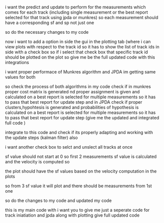 i want the predict and update to perform for the measurements which comes for each track (including single measurement or the best report selected for that track using jpda or munkres)
so each measurement should have a corresponding sf and sp not just one 

so do the necessary changes to my code 


now i want to add a option in side the gui in the plotting tab (where i can view plots with respect to the track id 
so it has to show the list of track ids in side with a check box so if i select that check box that specific track id should be plotted on the plot so give me be the full updated code with this integrations


i want proper performace of Munkres algorithm and JPDA im getting same values for both 

so check the process of both algorithms in my code 
check if in munkres proper cost matrix is generated nd proper assignment is given and  calculated on a best report is selected for multiple measurements so it has to pass that best report for update step
and in JPDA check if proper clusters,hypohtesis is generated and probabilities of hypothesis is calculated on a best report is selected for multiple measurements so it has to pass that best report for update step (give me the updated and integrated full code )

integrate to this code and check if its properly adapting and working with the update steps (kalman filter) also 

i want another check box to selct and unslect all tracks at once 


sf value should not start at 0 
so first 2 measurements sf value is calculated and the velocity is computed so 

the plot should have the sf values based on the velocity computation in the plots 

so from 3 sf value it will plot and there should be measurements from 1st one 

so do the changes to my code and updated my code 


this is my main code with i want you to give me just a seperate code for track iniatiation and jpda along with plotting give full updated code 
